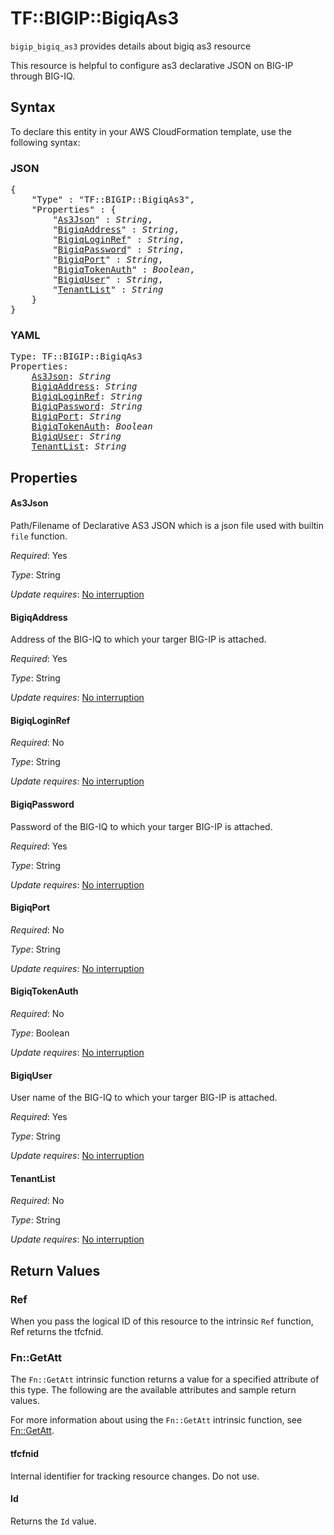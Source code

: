 # TF::BIGIP::BigiqAs3

`bigip_bigiq_as3` provides details about bigiq as3 resource

This resource is helpful to configure as3 declarative JSON on BIG-IP through BIG-IQ.

## Syntax

To declare this entity in your AWS CloudFormation template, use the following syntax:

### JSON

<pre>
{
    "Type" : "TF::BIGIP::BigiqAs3",
    "Properties" : {
        "<a href="#as3json" title="As3Json">As3Json</a>" : <i>String</i>,
        "<a href="#bigiqaddress" title="BigiqAddress">BigiqAddress</a>" : <i>String</i>,
        "<a href="#bigiqloginref" title="BigiqLoginRef">BigiqLoginRef</a>" : <i>String</i>,
        "<a href="#bigiqpassword" title="BigiqPassword">BigiqPassword</a>" : <i>String</i>,
        "<a href="#bigiqport" title="BigiqPort">BigiqPort</a>" : <i>String</i>,
        "<a href="#bigiqtokenauth" title="BigiqTokenAuth">BigiqTokenAuth</a>" : <i>Boolean</i>,
        "<a href="#bigiquser" title="BigiqUser">BigiqUser</a>" : <i>String</i>,
        "<a href="#tenantlist" title="TenantList">TenantList</a>" : <i>String</i>
    }
}
</pre>

### YAML

<pre>
Type: TF::BIGIP::BigiqAs3
Properties:
    <a href="#as3json" title="As3Json">As3Json</a>: <i>String</i>
    <a href="#bigiqaddress" title="BigiqAddress">BigiqAddress</a>: <i>String</i>
    <a href="#bigiqloginref" title="BigiqLoginRef">BigiqLoginRef</a>: <i>String</i>
    <a href="#bigiqpassword" title="BigiqPassword">BigiqPassword</a>: <i>String</i>
    <a href="#bigiqport" title="BigiqPort">BigiqPort</a>: <i>String</i>
    <a href="#bigiqtokenauth" title="BigiqTokenAuth">BigiqTokenAuth</a>: <i>Boolean</i>
    <a href="#bigiquser" title="BigiqUser">BigiqUser</a>: <i>String</i>
    <a href="#tenantlist" title="TenantList">TenantList</a>: <i>String</i>
</pre>

## Properties

#### As3Json

Path/Filename of Declarative AS3 JSON which is a json file used with builtin ```file``` function.

_Required_: Yes

_Type_: String

_Update requires_: [No interruption](https://docs.aws.amazon.com/AWSCloudFormation/latest/UserGuide/using-cfn-updating-stacks-update-behaviors.html#update-no-interrupt)

#### BigiqAddress

Address of the BIG-IQ to which your targer BIG-IP is attached.

_Required_: Yes

_Type_: String

_Update requires_: [No interruption](https://docs.aws.amazon.com/AWSCloudFormation/latest/UserGuide/using-cfn-updating-stacks-update-behaviors.html#update-no-interrupt)

#### BigiqLoginRef

_Required_: No

_Type_: String

_Update requires_: [No interruption](https://docs.aws.amazon.com/AWSCloudFormation/latest/UserGuide/using-cfn-updating-stacks-update-behaviors.html#update-no-interrupt)

#### BigiqPassword

Password of the BIG-IQ to which your targer BIG-IP is attached.

_Required_: Yes

_Type_: String

_Update requires_: [No interruption](https://docs.aws.amazon.com/AWSCloudFormation/latest/UserGuide/using-cfn-updating-stacks-update-behaviors.html#update-no-interrupt)

#### BigiqPort

_Required_: No

_Type_: String

_Update requires_: [No interruption](https://docs.aws.amazon.com/AWSCloudFormation/latest/UserGuide/using-cfn-updating-stacks-update-behaviors.html#update-no-interrupt)

#### BigiqTokenAuth

_Required_: No

_Type_: Boolean

_Update requires_: [No interruption](https://docs.aws.amazon.com/AWSCloudFormation/latest/UserGuide/using-cfn-updating-stacks-update-behaviors.html#update-no-interrupt)

#### BigiqUser

User name  of the BIG-IQ to which your targer BIG-IP is attached.

_Required_: Yes

_Type_: String

_Update requires_: [No interruption](https://docs.aws.amazon.com/AWSCloudFormation/latest/UserGuide/using-cfn-updating-stacks-update-behaviors.html#update-no-interrupt)

#### TenantList

_Required_: No

_Type_: String

_Update requires_: [No interruption](https://docs.aws.amazon.com/AWSCloudFormation/latest/UserGuide/using-cfn-updating-stacks-update-behaviors.html#update-no-interrupt)

## Return Values

### Ref

When you pass the logical ID of this resource to the intrinsic `Ref` function, Ref returns the tfcfnid.

### Fn::GetAtt

The `Fn::GetAtt` intrinsic function returns a value for a specified attribute of this type. The following are the available attributes and sample return values.

For more information about using the `Fn::GetAtt` intrinsic function, see [Fn::GetAtt](https://docs.aws.amazon.com/AWSCloudFormation/latest/UserGuide/intrinsic-function-reference-getatt.html).

#### tfcfnid

Internal identifier for tracking resource changes. Do not use.

#### Id

Returns the <code>Id</code> value.

